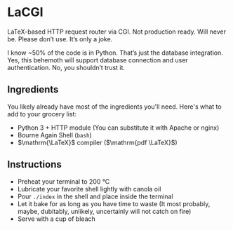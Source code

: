 # LaCGI

LaTeX-based HTTP request router via CGI. Not production ready. Will never be.
Please don’t use. It’s only a joke.

I know ~50% of the code is in Python. That’s just the database integration. Yes,
this behemoth will support database connection and user authentication. No, you
shouldn’t trust it.

## Ingredients

You likely already have most of the ingredients you'll need. Here's what to add
to your grocery list:

- Python 3 + HTTP module (You can substitute it with Apache or nginx)
- Bourne Again Shell (`bash`)
- $\mathrm{\LaTeX}$ compiler ($\mathrm{pdf \LaTeX}$)

## Instructions

- Preheat your terminal to 200 °C
- Lubricate your favorite shell lightly with canola oil
- Pour `./index` in the shell and place inside the terminal
- Let it bake for as long as you have time to waste (It most probably, maybe,
  dubitably, unlikely, uncertainly will not catch on fire)
- Serve with a cup of bleach
